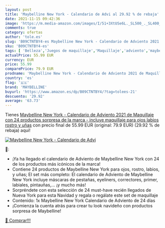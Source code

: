 ```yaml
---
layout: post
title: 'Maybelline New York - Calendario de Advi al 29.92 % de rebaja'
date: 2021-11-15 09:42:36
image: 'https://m.media-amazon.com/images/I/51+3XtUSe6L._SL500_._SL400_.jpg'
comments: true
category: ofertas
author: 'tole.es'
slug: 'B09CTNTBY4-es Maybelline New York - Calendario de Adviento 2021 de...'
sku: 'B09CTNTBY4-es'
tags: [ 'Belleza','Juegos de maquillaje','Maquillaje','adviento','maybelline', ]
actualPrice: 55.99 EUR
currency: EUR
price: 55.99
comparePrice: 79.9 EUR
prodname: 'Maybelline New York - Calendario de Adviento 2021 de Maquillaje con 24 productos sorpresa de la marca - incluye maquillaje para ojos  labios  rostro y uñas'
country: 'es'
flag: '🇪🇸'
brand: 'MAYBELLINE'
buyurl: 'https://www.amazon.es/dp/B09CTNTBY4/?tag=tolees-21'
descuento: '29.92'
average: '63.73'
---
```


Tienes [Maybelline New York - Calendario de Adviento 2021 de Maquillaje con 24 productos sorpresa de la marca - incluye maquillaje para ojos  labios  rostro y uñas](https://www.amazon.es/dp/B09CTNTBY4/?tag=tolees-21) con precio final de  55.99 EUR (original: 79.9 EUR) (29.92 %  de rebaja) aqui!

[![Maybelline New York - Calendario de Advi](https://m.media-amazon.com/images/I/51+3XtUSe6L._SL500_._SL400_.jpg)](https://www.amazon.es/dp/B09CTNTBY4/?tag=tolees-21)

🔎:

- ¡Ya ha llegado el calendario de Adviento de Maybelline New York con 24 de los productos más icónicos de la marca!
- Contiene 24 productos de Maybelline New York para ojos, rostro, labios, y uñas; El set más completo: El calendario de Adviento de Maybelline New York incluye máscaras de pestañas, eyeliners, correctores, primer, labiales, pintauñas,… ¡y mucho más!
- Sorpréndete con esta selección de 24 must-have recién llegados de Nueva York para esta Navidad y regala o regálate este set de maquillaje
- Contenido: 1x Maybelline New York Calendario de Adviento de 24 días
- ¡Comienza la cuenta atrás para crear tu look navideño con productos sorpresa de Maybelline!

[🛒 Comprar!!!](https://www.amazon.es/dp/B09CTNTBY4/?tag=tolees-21)
